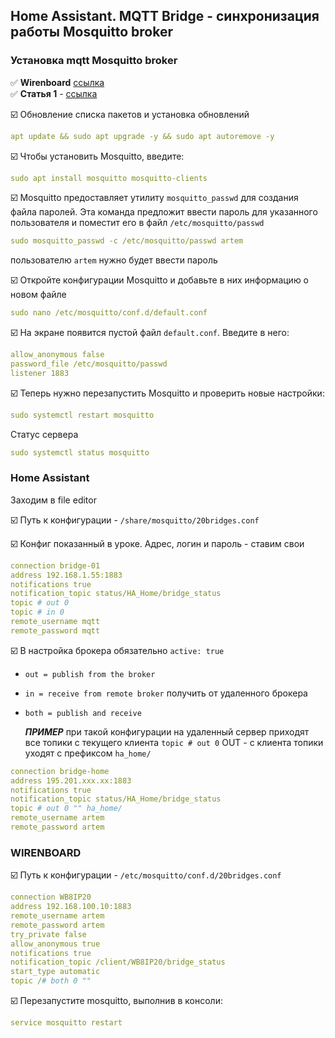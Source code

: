 ## Home Assistant. MQTT Bridge - синхронизация работы Mosquitto broker

###  Установка mqtt Mosquitto broker

:white_check_mark: **Wirenboard** [ссылка](https://wirenboard.com/wiki/index.php/MQTT#%D0%A0%D0%B0%D0%B1%D0%BE%D1%82%D0%B0_%D1%81_%D1%81%D0%BE%D0%BE%D0%B1%D1%89%D0%B5%D0%BD%D0%B8%D1%8F%D0%BC%D0%B8_MQTT_%D1%81_%D0%B2%D0%BD%D0%B5%D1%88%D0%BD%D0%B5%D0%B3%D0%BE_%D1%83%D1%81%D1%82%D1%80%D0%BE%D0%B9%D1%81%D1%82%D0%B2%D0%B0)  
:white_check_mark: **Статья 1** - [ссылка](https://www.8host.com/blog/ustanovka-brokera-soobshhenij-mosquitto-v-debian-10/?ysclid=lu8cn6mvyd128775825)  


:ballot_box_with_check: Обновление списка пакетов и установка обновлений
```yaml
apt update && sudo apt upgrade -y && sudo apt autoremove -y
```
:ballot_box_with_check: Чтобы установить Mosquitto, введите:
```yaml
sudo apt install mosquitto mosquitto-clients
```
:ballot_box_with_check: Mosquitto предоставляет утилиту `mosquitto_passwd` для создания файла паролей. Эта команда предложит ввести пароль для указанного пользователя и поместит его в файл `/etc/mosquitto/passwd`
```yaml
sudo mosquitto_passwd -c /etc/mosquitto/passwd artem
```
пользователю `artem` нужно будет ввести пароль

:ballot_box_with_check: Откройте конфигурации Mosquitto и добавьте в них информацию о новом файле
```yaml
sudo nano /etc/mosquitto/conf.d/default.conf
```
:ballot_box_with_check: На экране появится пустой файл `default.conf`. Введите в него:
```yaml
allow_anonymous false
password_file /etc/mosquitto/passwd
listener 1883

```
:ballot_box_with_check: Теперь нужно перезапустить Mosquitto и проверить новые настройки:
```yaml
sudo systemctl restart mosquitto
```
Статус сервера 
```yaml
sudo systemctl status mosquitto
```

### Home Assistant
Заходим в file editor

:ballot_box_with_check: Путь к конфигурации - `/share/mosquitto/20bridges.conf`     

:ballot_box_with_check: Конфиг показанный в уроке. Адрес, логин и пароль - ставим свои    


```yaml
connection bridge-01
address 192.168.1.55:1883
notifications true
notification_topic status/HA_Home/bridge_status
topic # out 0
topic # in 0
remote_username mqtt
remote_password mqtt
```
:ballot_box_with_check: В настройка брокера обязательно
`active: true`

- `out = publish from the broker`
- `in = receive from remote broker` получить от удаленного брокера
- `both = publish and receive`

  ***ПРИМЕР***
  при такой конфигурации на удаленный сервер приходят все топики с текущего клиента `topic # out 0` OUT - с клиента топики уходят с префиксом `ha_home/`
```yaml
connection bridge-home
address 195.201.xxx.xx:1883
notifications true
notification_topic status/HA_Home/bridge_status
topic # out 0 "" ha_home/
remote_username artem
remote_password artem
```
### WIRENBOARD

:ballot_box_with_check: Путь к конфигурации - `/etc/mosquitto/conf.d/20bridges.conf`     

```yaml
connection WB8IP20
address 192.168.100.10:1883
remote_username artem
remote_password artem
try_private false
allow_anonymous true
notifications true
notification_topic /client/WB8IP20/bridge_status
start_type automatic
topic /# both 0 ""
```
:ballot_box_with_check: Перезапустите mosquitto, выполнив в консоли:
```yaml
service mosquitto restart
```

